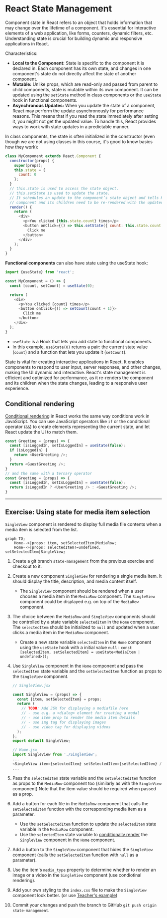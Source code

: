 # React State Management

Component state in React refers to an object that holds information that may change over the lifetime of a component. It's essential for interactive elements of a web application, like forms, counters, dynamic filters, etc. Understanding state is crucial for building dynamic and responsive applications in React.

Characteristics:

- **Local to the Component:** State is specific to the component it is declared in. Each component has its own state, and changes in one component's state do not directly affect the state of another component.
- **Mutable:** Unlike props, which are read-only and passed from parent to child components, state is mutable within its own component. It can be updated using the `setState` method in class components or the `useState` hook in functional components.
- **Asynchronous Updates:** When you update the state of a component, React may perform the update asynchronously for performance reasons. This means that if you read the state immediately after setting it, you might not get the updated value. To handle this, React provides ways to work with state updates in a predictable manner.

In class components, the state is often initialized in the constructor (even though we are not using classes in this course, it's good to know basics how they work):

```javascript
class MyComponent extends React.Component {
  constructor(props) {
    super(props);
    this.state = {
      count: 0
    };
  }
  // this.state is used to access the state object.
  // this.setState is used to update the state.
  // It schedules an update to the component’s state object and tells React that this 
  // component and its children need to be re-rendered with the updated state.
  render() {
    return (
      <div>
        <p>You clicked {this.state.count} times</p>
        <button onClick={() => this.setState({ count: this.state.count + 1 })}>
          Click me
        </button>
      </div>
    );
  }
}
```

**Functional components** can also have state using the useState hook:

```javascript
import {useState} from 'react';

const MyComponent = () => {
  const [count, setCount] = useState(0);

  return (
    <div>
      <p>You clicked {count} times</p>
      <button onClick={() => setCount(count + 1)}>
        Click me
      </button>
    </div>
  );
}
```

- `useState` is a Hook that lets you add state to functional components.
- In this example, `useState(0)` returns a pair: the current state value (`count`) and a function that lets you update it (`setCount`).

State is vital for creating interactive applications in React. It enables components to respond to user input, server responses, and other changes, making the UI dynamic and interactive. React's state management is efficient and optimized for performance, as it re-renders the component and its children when the state changes, leading to a responsive user experience.

## Conditional rendering

[Conditional rendering](https://react.dev/learn/conditional-rendering) in React works the same way conditions work in JavaScript. You can use JavaScript operators like `if` or the conditional operator (`&&`) to create elements representing the current state, and let React update the UI to match them.

```javascript
const Greeting = (props) => {
  const [isLoggedIn, setIsLoggedIn] = useState(false);
  if (isLoggedIn) {
    return <UserGreeting />;
  }
  return <GuestGreeting />;
}
// and the same with a ternary operator
const Greeting = (props) => {
  const [isLoggedIn, setIsLoggedIn] = useState(false);
  return isLoggedIn ? <UserGreeting /> : <GuestGreeting />;
}
```

---

## Exercise: Using state for media item selection

`SingleView` component is rendered to display full media file contents when a media item is selected from the list.

```mermaid
graph TD;
    Home-->|props: item, setSelectedItem|MediaRow;
    Home-->|props: selectedItem!=undefined, setSelectedItem|SingleView;
```

1. Create a git branch `state-management` from the previous exercise and checkout to it.
1. Create a new component `SingleView` for rendering a single media item. It should display the title, description, and media content itself.
    - The `SingleView` component should be rendered when a user chooses a media item in the `MediaRow` component. The `SingleView` component could be displayed e.g. on top of the `MediaRow` component.
1. The choice between the `MediaRow` and `SingleView` components should be controlled by a state variable `selectedItem` in the `Home` component. The `selectedItem` should be initialized to `null` and updated when a user clicks a media item in the `MediaRow` component.
    - Create a new state variable `selectedItem` in the `Home` component using the `useState` hook with a initial value `null` : `const [selectedItem, setSelectedItem] = useState<MediaItem | undefined>();`
1. Use `SingleView` component in the `Home` component and pass the `selectedItem` state variable and the `setSelectedItem` function as props to the `SingleView` component.

    ```javascript
    // SingleView.jsx

    const SingleView = (props) => {
      const {item, setSelectedItem} = props;
      return ( 
        // TODO: Add JSX for displaying a mediafile here
        // - use e.g. a <dialog> element for creating a modal
        // - use item prop to render the media item details
        // - use img tag for displaying images
        // - use video tag for displaying videos
      );
    };
    export default SingleView;

    // Home.jsx
    import SingleView from './SingleView';
    ...
    <SingleView item={selectedItem} setSelectedItem={setSelectedItem} />
    ...
    ```

1. Pass the `selectedItem` state variable and the `setSelectedItem` function as props to the `MediaRow` component too (similarly as with the `SingleView` component) Note that the item value should be required when passed as a prop.
1. Add a button for each file in the `MediaRow` component that calls the `setSelectedItem` function with the corresponding media item as a parameter.
    - Use the `setSelectedItem` function to update the `selectedItem` state variable in the `MediaRow` component.
    - Use the `selectedItem` state variable to [conditionally render](https://react.dev/learn/conditional-rendering) the `SingleView` component in the `Home` component.
1. Add a button to the `SingleView` component that hides the `SingleView` component (calls the `setSelectedItem` function with `null` as a parameter).
1. Use the item's `media_type` property to determine whether to render an image or a video in the `SingleView` component (use condiotinal rendering).
1. Add your own styling to the `index.css` file to make the `SingleView` component look better. (or use [Teacher's example](./sample-index.css))
1. Commit your changes and push the branch to GitHub `git push origin state-management`.
